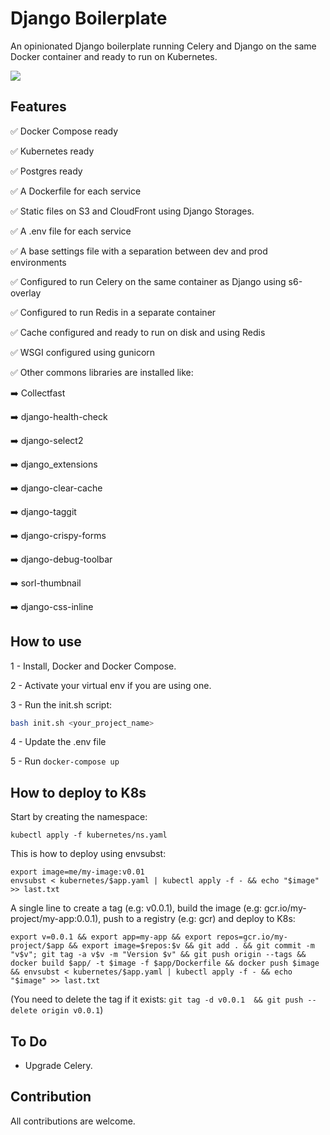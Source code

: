 # Django Boilerplate

An opinionated Django boilerplate running Celery and Django on the same Docker container and ready to run on Kubernetes.

![](boilerplate/boilerplate/staticfiles/screenshot.jpg)





## Features

✅ Docker Compose ready

✅ Kubernetes ready

✅ Postgres ready

✅ A Dockerfile for each service

✅ Static files on S3 and CloudFront using Django Storages.

✅ A .env file for each service

✅ A base settings file with a separation between dev and prod environments 

✅ Configured to run Celery on the same container as Django using s6-overlay

✅ Configured to run Redis in a separate container 

✅ Cache configured and ready to run on disk and using Redis

✅ WSGI configured using gunicorn

✅ Other commons libraries are installed like: 

➡️ Collectfast 

➡️ django-health-check

➡️ django-select2

➡️ django_extensions

➡️ django-clear-cache

➡️ django-taggit

➡️ django-crispy-forms

➡️ django-debug-toolbar

➡️ sorl-thumbnail

➡️ django-css-inline

## How to use

1 - Install, Docker and Docker Compose.

2 - Activate your virtual env if you are using one.

3 - Run the init.sh script:


``` bash
bash init.sh <your_project_name>
```

4 - Update the .env file

5 - Run `docker-compose up`


## How to deploy to K8s

Start by creating the namespace:

```
kubectl apply -f kubernetes/ns.yaml
```

This is how to deploy using envsubst:

```
export image=me/my-image:v0.01
envsubst < kubernetes/$app.yaml | kubectl apply -f - && echo "$image" >> last.txt
```

A single line to create a tag (e.g: v0.0.1), build the image (e.g: gcr.io/my-project/my-app:0.0.1), push to a registry (e.g: gcr) and deploy to K8s:

```
export v=0.0.1 && export app=my-app && export repos=gcr.io/my-project/$app && export image=$repos:$v && git add . && git commit -m "v$v"; git tag -a v$v -m "Version $v" && git push origin --tags && docker build $app/ -t $image -f $app/Dockerfile && docker push $image && envsubst < kubernetes/$app.yaml | kubectl apply -f - && echo "$image" >> last.txt
```

(You need to delete the tag if it exists: `git tag -d v0.0.1  && git push --delete origin v0.0.1`)

## To Do

- Upgrade Celery.



## Contribution

All contributions are welcome.


